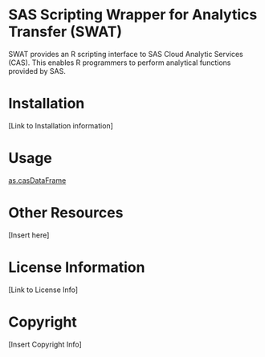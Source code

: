 #  SAS Scripting Wrapper for Analytics Transfer (SWAT) 
SWAT provides an R scripting interface to SAS Cloud Analytic Services (CAS). This enables R programmers to perform analytical functions provided by SAS.
# Installation
[Link to Installation information]
# Usage
[as.casDataFrame](https://github.com/sabisw/r-swat-doc/wiki/as.casTable)
# Other Resources
[Insert here]
# License Information
[Link to License Info]
# Copyright
[Insert Copyright Info]
